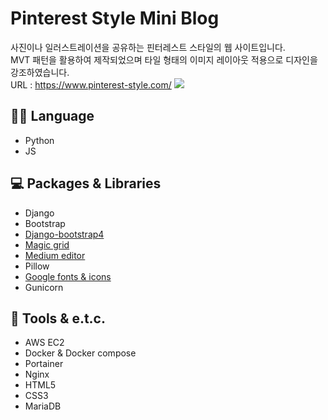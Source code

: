 # Pinterest Style Mini Blog
사진이나 일러스트레이션을 공유하는 핀터레스트 스타일의 웹 사이트입니다.<br>MVT 패턴을 활용하여 제작되었으며 타일 형태의 이미지 레이아웃 적용으로 디자인을 강조하였습니다.<br>URL : https://www.pinterest-style.com/
<a href="https://www.pinterest-style.site/accounts/detail/2" target="_blank"><img src="https://user-images.githubusercontent.com/69188437/115881677-f355ee00-a486-11eb-94a2-f4d7853bea22.png" ></a>


## 👨‍💻 Language
- Python
- JS

## 💻 Packages & Libraries
- Django
- Bootstrap
- [Django-bootstrap4](https://github.com/zostera/django-bootstrap4)
- [Magic grid](https://github.com/e-oj/Magic-Grid)
- [Medium editor](https://github.com/yabwe/medium-editor)
- Pillow
- [Google fonts & icons](https://github.com/google/material-design-icons)
- Gunicorn

## 🔧 Tools & e.t.c.
- AWS EC2
- Docker & Docker compose
- Portainer
- Nginx
- HTML5
- CSS3
- MariaDB
